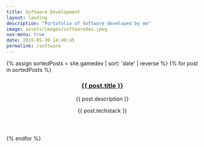 ```yaml
---
title: Software Development
layout: landing
description: "Portofolio of Software developed by me"
image: assets/images/softwaredev.jpeg
nav-menu: true
date: 2019-05-30 14:40:45
permalink: /software
---
```


<section id="one" class="tiles">
  {% assign sortedPosts = site.gamedev | sort: 'date' | reverse %}
  {% for post in sortedPosts %}
  <article>
    <span class="image">
      <img src="{{ post.image }}" alt="" />
    </span>
    <header class="major">
      <h3><a href="{{ post.url  | relative_url }}" class="link">{{ post.title }}</a></h3>
      <p>{{ post.description }}</p>
      <p>{{ post.techstack }}</p>
    </header>
  </article>
  {% endfor %}
</section>
